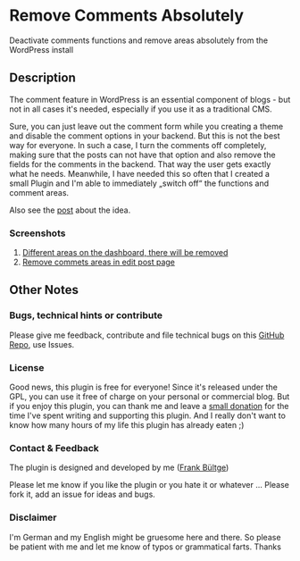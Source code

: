 # Remove Comments Absolutely
Deactivate comments functions and remove areas absolutely from the WordPress install

## Description
The comment feature in WordPress is an essential component of blogs - but not in all cases it's needed, 
especially if you use it as a traditional CMS.

Sure, you can just leave out the comment form while you creating a theme and disable the comment options 
in your backend. But this is not the best way for everyone. In such a case, I turn the comments off completely, 
making sure that the posts can not have that option and also remove the fields for the comments in the backend. 
That way the user gets exactly what he needs. Meanwhile, I have needed this so often that I created a small 
Plugin and I'm able to immediately „switch off“ the functions and comment areas. 

Also see the [post](http://wpengineer.com/2230/removing-comments-absolutely-wordpress/) 
about the idea.

### Screenshots
 1. [Different areas on the dashboard, there will be removed](https://raw.github.com/bueltge/Remove-Comments-Absolutely/master/screenshot-1.png)
 2. [Remove commets areas in edit post page](https://raw.github.com/bueltge/Remove-Comments-Absolutely/master/screenshot-2.png)

## Other Notes
### Bugs, technical hints or contribute
Please give me feedback, contribute and file technical bugs on this 
[GitHub Repo](https://github.com/bueltge/Remove-Comments-Absolutely/issues), use Issues.

### License
Good news, this plugin is free for everyone! Since it's released under the GPL, 
you can use it free of charge on your personal or commercial blog. But if you enjoy this plugin, 
you can thank me and leave a 
[small donation](https://www.paypal.com/cgi-bin/webscr?cmd=_s-xclick&hosted_button_id=6069955 "Paypal Donate link") 
for the time I've spent writing and supporting this plugin. 
And I really don't want to know how many hours of my life this plugin has already eaten ;)

### Contact & Feedback
The plugin is designed and developed by me ([Frank Bültge](http://bueltge.de))

Please let me know if you like the plugin or you hate it or whatever ... 
Please fork it, add an issue for ideas and bugs.

### Disclaimer
I'm German and my English might be gruesome here and there. 
So please be patient with me and let me know of typos or grammatical farts. Thanks
